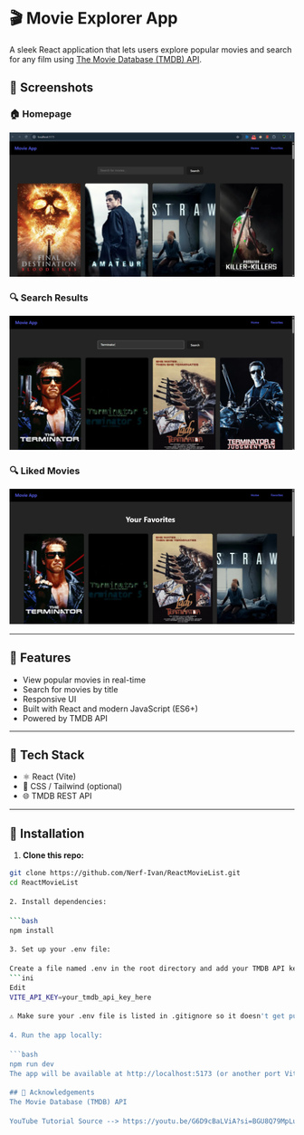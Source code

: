 # 🎬 Movie Explorer App

A sleek React application that lets users explore popular movies and search for any film using [The Movie Database (TMDB) API](https://www.themoviedb.org/).


## 📸 Screenshots

### 🏠 Homepage
![Homepage Screenshot](src/assets/screenshots/home_page.png)

### 🔍 Search Results
![Search Screenshot](src/assets/screenshots/search_bar.png)

### 🔍 Liked Movies
![Search Screenshot](src/assets/screenshots/favorites.png)

---

## 🚀 Features

- View popular movies in real-time
- Search for movies by title
- Responsive UI
- Built with React and modern JavaScript (ES6+)
- Powered by TMDB API

---

## 🧰 Tech Stack

- ⚛️ React (Vite)
- 💅 CSS / Tailwind (optional)
- 🌐 TMDB REST API

---

## 🔧 Installation

1. **Clone this repo:**

```bash
git clone https://github.com/Nerf-Ivan/ReactMovieList.git
cd ReactMovieList

2. Install dependencies:

```bash
npm install

3. Set up your .env file:

Create a file named .env in the root directory and add your TMDB API key:
```ini
Edit
VITE_API_KEY=your_tmdb_api_key_here

⚠️ Make sure your .env file is listed in .gitignore so it doesn't get pushed to GitHub!

4. Run the app locally:

```bash
npm run dev
The app will be available at http://localhost:5173 (or another port Vite chooses).

## 📮 Acknowledgements
The Movie Database (TMDB) API 

YouTube Tutorial Source --> https://youtu.be/G6D9cBaLViA?si=BGU8Q79MpLuRvKlD
